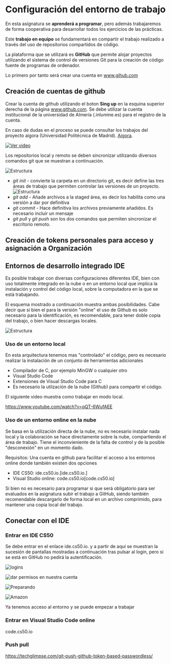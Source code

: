 # Configuración del entorno de trabajo

En esta asígnatura se **aprenderá a programar**, pero además trabajaremos de forma cooperativa para desarrollar todos los ejercicios de las prácticas.

Este **trabajo en equipo** se fundamentará en compartir el trabajo realizado a través del uso de repositorios compartidos de código.

La plataforma que se utilizará es **GitHub** que permite alojar proyectos utilizando el sistema de control de versiones Git para la creación de código fuente de programas de ordenador.

Lo primero por tanto será crear una cuenta en www.gihub.com


## Creación de cuentas de github

Crear la cuenta de github utilizando el boton **Sing up** en la esquina superior derecha de la página www.github.com. Se debe utilizar la cuenta institucional de la universidad de Almería (.inlumine.es) para el registro de la cuenta.

En caso de dudas en el proceso se puede consultar los trabajos del proyecto aigora (Universidad Politécnica de Madrid). [Aigora](https://github.com/MaterialesProgramacion/punto_inicio).

[![Ver video](Inicio/cuenta.png)](https://www.youtube.com/watch?v=n83rlKcZrss)


Los repositorios local y remoto se deben sincronizar utilizando diversos comandos git que se muestran a continuación.

![Estructura](Inicio/git.png)

- *git init* - convierte la carpeta en un directorio git, es decir define las tres áreas de trabajo que permiten controlar las versiones de un proyecto. 
    ![Estructura](Inicio/work.png) 
- *git add* - Añade archivos a la staged área, es decir los habilita como una versión a dar por definitiva
- *git commit* - Hace definitiva los archivos previamente añadidos. Es necesario incluir un mensaje 
- *git pull*  y  *git push* son los dos comandos que permiten sincronizar el escritorio remoto.


## Creación de tokens personales para acceso y asignación a Organización


## Entornos de desarrollo integrado IDE

Es posible trabajar con diversas configuraciones diferentes IDE, bien con uso totalmente integrado en la nube o en un entorno local que implica la instalación y control del código local, sobre la computadora en la que se está trabajando.

El esquema mostrado a continuación muestra ambas posibilidades. Cabe decir que si bien el para la versión "online" el uso de Github es solo necesario para la identificación, es recomendable, para tener doble copia del trabajo, o bien hacer descargas locales.


![Estructura](Inicio/arquitectura.png)


### Uso de un entorno local

En esta arquitectura tenemos mas "controlado" el código, pero es necesario realizar la instalación de un conjunto de herramientas adicionales

- Compilador de C, por ejemplo MinGW o cualquier otro
- Visual Studio Code
- Extensiones de Visual Studio Code para C
- Es necesario la utilzación de la nube (Github) para compartir el código.

El siguiente video muestra como trabajar en modo local.

https://www.youtube.com/watch?v=qQT-6WufAEE


### Uso de un entorno online en la nube

Se basa en la utilización directa de la nube, no es necesario instalar nada local y la colaboración se hace directamente sobre la nube, compartiendo el área de trabajo. Tiene el inconvieniente de la falta de control y de la posible "desconexión" en un momento dado.

Requisitos: Una cuenta en github para facilitar el acceso a los entornos online donde también existen dos opciones

- IDE CS50: ide.cs50.io.[ide.cs50.io.]
- Visual Studio online: code.cs50.io[code.cs50.io]

Si bien no es necesario para programar si que será obligatorio para ser evaluados en la asignatura subir el trabajo a GitHub, siendo también recomendable descargarlo de forma local en un archivo comprimido, para mantener una copia local del trabajo. 



## Conectar con el IDE

### Entrar en IDE CS50 

 Se debe entrar en el enlace ide.cs50.io. y a partir de aquí se muestran la sucesión de pantallas mostradas a continuación tras pulsar al login, pero si se está en GitHub no pedirá la autentificación.

![logins](Inicio/login.png)


![dar permisos en nuestra cuenta](Inicio/conexgithub.png)


![Preparando](Inicio/preparing.png)

![Amazon](Inicio/nube.png)


Ya tenemos acceso al entorno y se puede empezar a trabajar 


### Entrar en Visual Studio Code online

code.cs50.io





### Push pull

https://techglimpse.com/git-push-github-token-based-passwordless/

